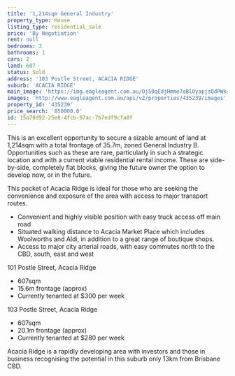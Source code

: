 ```yaml
---
title: '1,214sqm General Industry'
property_type: House
listing_type: residential_sale
price: 'By Negotiation'
rent: null
bedrooms: 3
bathrooms: 1
cars: 2
land: 607
status: Sold
address: '103 Postle Street, ACACIA RIDGE'
suburb: 'ACACIA RIDGE'
main_image: 'https://img.eagleagent.com.au/Oj50qEdjHmme7oBl0yapjsQdPWk=/1280x854/smart/https://s3-us-west-2.amazonaws.com/eagleagent-orig/images/6822096/128556854-image-M.jpg'
images: 'http://www.eagleagent.com.au/api/v2/properties/435239/images'
property_id: '435239'
price_search: '850000.0'
id: 15a70d92-25e8-4fcb-97ac-7b7edf9cfa8f
---
```

This is an excellent opportunity to secure a sizable amount of land at 1,214sqm with a total frontage of 35.7m, zoned General Industry B. Opportunities such as these are rare, particularly in such a strategic location and with a current viable residential rental income. These are side-by-side, completely flat blocks, giving the future owner the option to develop now, or in the future.

This pocket of Acacia Ridge is ideal for those who are seeking the convenience and exposure of the area with access to major transport routes.

*  Convenient and highly visible position with easy truck access off main road
*  Situated walking distance to Acacia Market Place which includes Woolworths and Aldi, in addition to a great range of boutique shops.
*  Access to major city arterial roads, with easy commutes north to the CBD, south, east and west

101 Postle Street, Acacia Ridge
*  607sqm
*  15.6m frontage (approx)
*  Currently tenanted at $300 per week

103 Postle Street, Acacia Ridge
*  607sqm
*  20.1m frontage (approx)
*  Currently tenanted at $280 per week

Acacia Ridge is a rapidly developing area with investors and those in business recognising the potential in this suburb only 13km from Brisbane CBD.